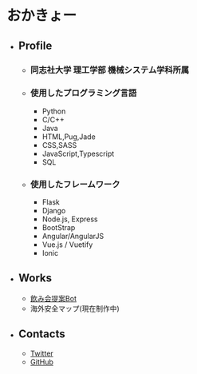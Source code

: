 # おかきょー　

- ## Profile
    - ### 同志社大学 理工学部 機械システム学科所属
    - ### 使用したプログラミング言語
        - Python
        - C/C++ 
        - Java
        - HTML,Pug,Jade
        - CSS,SASS
        - JavaScript,Typescript
        - SQL 
    - ### 使用したフレームワーク
        - Flask
        - Django
        - Node.js, Express
        - BootStrap
        - Angular/AngularJS
        - Vue.js / Vuetify
        - Ionic
- ## Works
    - [飲み会提案Bot](https://www.line-community.me/bot_detail?botid=5baf522e851f74632343b187)
    - 海外安全マップ(現在制作中) 
- ## Contacts
    - [Twitter](https://twitter.com/31415O_Kyo)
    - [GitHub](https://github.com/okakyo)
        
